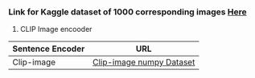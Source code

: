### Link for Kaggle dataset of 1000 corresponding images [Here](https://www.kaggle.com/datasets/anantjain1223/clip-image-coyo-1k)

1. CLIP Image encooder

| Sentence Encoder | URL |
|------------------|-----|
| Clip-image | [Clip-image numpy Dataset](https://github.com/AGAMPANDEYY/kge-clip-fork1/blob/main/results/1.%20Traditional_VE/2.Image_embeddings/embedding_nparrays/image_embeddings_train1k.npy) |


